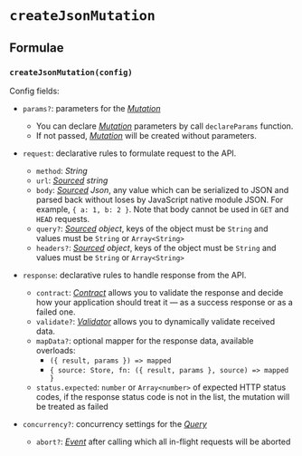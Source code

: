 # `createJsonMutation` <Badge type="tip" text="since v0.2.0" />

## Formulae

### `createJsonMutation(config)`

Config fields:

- `params?`: parameters for the [_Mutation_](/api/primitives/mutation)

  - You can declare [_Mutation_](/api/primitives/mutation) parameters by call `declareParams` function.
  - If not passed, [_Mutation_](/api/primitives/mutation) will be created without parameters.

- `request`: declarative rules to formulate request to the API.

  - `method`: _String_
  - `url`: _[Sourced](/api/primitives/sourced) string_
  - `body`: _[Sourced](/api/primitives/sourced) Json_, any value which can be serialized to JSON and parsed back without loses by JavaScript native module JSON. For example, `{ a: 1, b: 2 }`. Note that body cannot be used in `GET` and `HEAD` requests.
  - `query?`: _[Sourced](/api/primitives/sourced) object_, keys of the object must be `String` and values must be `String` or `Array<String>`
  - `headers?`: _[Sourced](/api/primitives/sourced) object_, keys of the object must be `String` and values must be `String` or `Array<String>`

- `response`: declarative rules to handle response from the API.

  - `contract`: [_Contract_](/api/primitives/contract) allows you to validate the response and decide how your application should treat it — as a success response or as a failed one.
  - `validate?`: [_Validator_](/api/primitives/validator) allows you to dynamically validate received data.
  - `mapData?`: optional mapper for the response data, available overloads:
    - `({ result, params }) => mapped`
    - `{ source: Store, fn: ({ result, params }, source) => mapped }`
  - `status.expected`: `number` or `Array<number>` of expected HTTP status codes, if the response status code is not in the list, the mutation will be treated as failed

- `concurrency?`: concurrency settings for the [_Query_](/api/primitives/query)
  - `abort?`: [_Event_](https://effector.dev/docs/api/effector/event) after calling which all in-flight requests will be aborted
